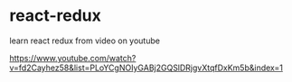# react-redux
learn react redux from video on youtube

https://www.youtube.com/watch?v=fd2Cayhez58&list=PLoYCgNOIyGABj2GQSlDRjgvXtqfDxKm5b&index=1

